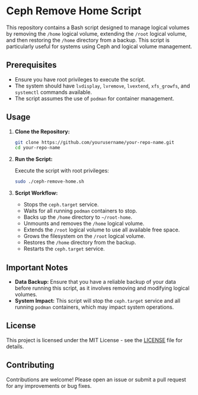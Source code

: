 # Ceph Remove Home Script

This repository contains a Bash script designed to manage logical volumes by removing the `/home` logical volume, extending the `/root` logical volume, and then restoring the `/home` directory from a backup. This script is particularly useful for systems using Ceph and logical volume management.

## Prerequisites

- Ensure you have root privileges to execute the script.
- The system should have `lvdisplay`, `lvremove`, `lvextend`, `xfs_growfs`, and `systemctl` commands available.
- The script assumes the use of `podman` for container management.

## Usage

1. **Clone the Repository:**

   ```bash
   git clone https://github.com/yourusername/your-repo-name.git
   cd your-repo-name
   ```

2. **Run the Script:**

   Execute the script with root privileges:

   ```bash
   sudo ./ceph-remove-home.sh
   ```

3. **Script Workflow:**

   - Stops the `ceph.target` service.
   - Waits for all running `podman` containers to stop.
   - Backs up the `/home` directory to `~/root-home`.
   - Unmounts and removes the `/home` logical volume.
   - Extends the `/root` logical volume to use all available free space.
   - Grows the filesystem on the `/root` logical volume.
   - Restores the `/home` directory from the backup.
   - Restarts the `ceph.target` service.

## Important Notes

- **Data Backup:** Ensure that you have a reliable backup of your data before running this script, as it involves removing and modifying logical volumes.
- **System Impact:** This script will stop the `ceph.target` service and all running `podman` containers, which may impact system operations.

## License

This project is licensed under the MIT License - see the [LICENSE](LICENSE) file for details.

## Contributing

Contributions are welcome! Please open an issue or submit a pull request for any improvements or bug fixes.
